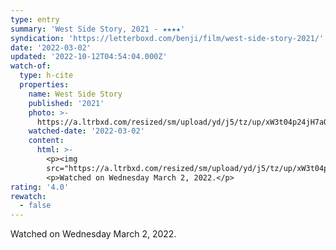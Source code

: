 ```yaml
---
type: entry
summary: 'West Side Story, 2021 - ★★★★'
syndication: 'https://letterboxd.com/benji/film/west-side-story-2021/'
date: '2022-03-02'
updated: '2022-10-12T04:54:04.000Z'
watch-of:
  type: h-cite
  properties:
    name: West Side Story
    published: '2021'
    photo: >-
      https://a.ltrbxd.com/resized/sm/upload/yd/j5/tz/up/xW3t04p24jH7aQyq1J63ApAP9gG-0-600-0-900-crop.jpg?v=a25d5f6f88
    watched-date: '2022-03-02'
    content:
      html: >-
        <p><img
        src="https://a.ltrbxd.com/resized/sm/upload/yd/j5/tz/up/xW3t04p24jH7aQyq1J63ApAP9gG-0-600-0-900-crop.jpg?v=a25d5f6f88"/></p>
        <p>Watched on Wednesday March 2, 2022.</p>
rating: '4.0'
rewatch:
  - false
---
```

Watched on Wednesday March 2, 2022.
